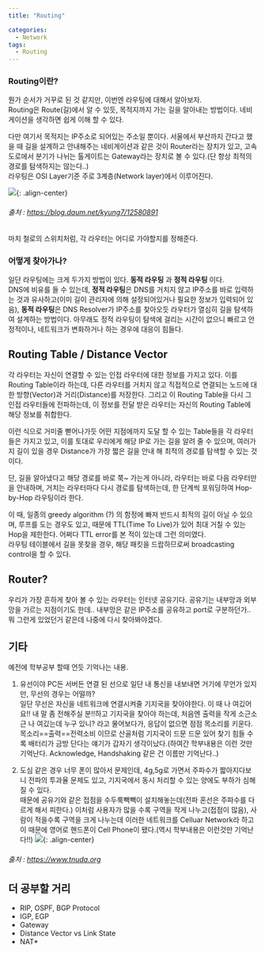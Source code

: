 ```yaml
---
title: "Routing"

categories:
  - Network
tags:
  - Routing
---
```

### Routing이란?
뭔가 순서가 거꾸로 된 것 같지만, 이번엔 라우팅에 대해서 알아보자.  
Routing은 Route(길)에서 알 수 있듯, 목적지까지 가는 길을 알아내는 방법이다. 네비게이션을 생각하면 쉽게 이해 할 수 있다.  

다만 여기서 목적지는 IP주소로 되어있는 주소일 뿐이다. 서울에서 부산까지 간다고 했을 때 길을 설계하고 안내해주는 네비게이션과 같은 것이 Router라는 장치가 있고, 고속도로에서 분기가 나뉘는 톨게이트는 Gateway라는 장치로 볼 수 있다.(단 항상 최적의 경로를 탐색하지는 않는다..)  
라우팅은 OSI Layer기준 주로 3계층(Network layer)에서 이루어진다.  

![](https://nabi-yi.github.io/assets/images/220607_trainSwitch.jpg){: .align-center}  
###### *출처 : https://blog.daum.net/kyung7/12580891*  
 마치 철로의 스위치처럼, 각 라우터는 어디로 가야할지를 정해준다.  

### 어떻게 찾아가나?
 일단 라우팅에는 크게 두가지 방법이 있다. **동적 라우팅** 과 **정적 라우팅** 이다.  
DNS에 비유를 들 수 있는데, **정적 라우팅**은 DNS를 거치지 않고 IP주소를 바로 입력하는 것과 유사하고(이미 길이 관리자에 의해 설정되어있거나 필요한 정보가 입력되어 있음), **동적 라우팅**은 DNS Resolver가 IP주소를 찾아오듯 라우터가 열심히 길을 탐색하여 설계하는 방법이다. 아무래도 정적 라우팅이 탐색에 걸리는 시간이 없으니 빠르고 안정적이나, 네트워크가 변화하거나 하는 경우에 대응이 힘들다.  

## Routing Table / Distance Vector
 각 라우터는 자신이 연결할 수 있는 인접 라우터에 대한 정보를 가지고 있다. 이를 Routing Table이라 하는데, 다른 라우터를 거치지 않고 직접적으로 연결되는 노드에 대한 방향(Vector)과 거리(Distance)를 저장한다. 그리고 이 Routing Table을 다시 그 인접 라우터들에 전파하는데, 이 정보를 전달 받은 라우터는 자신의 Routing Table에 해당 정보를 취합한다.  

이런 식으로 거미줄 뻗어나가듯 어떤 지점에까지 도달 할 수 있는 Table들을 각 라우터들은 가지고 있고, 이를 토대로 우리에게 해당 IP로 가는 길을 알려 줄 수 있으며, 여러가지 길이 있을 경우 Distance가 가장 짧은 길을 안내 해 최적의 경로를 탐색할 수 있는 것이다.   

단, 길을 알아냈다고 해당 경로를 바로 쭉~ 가는게 아니라, 라우터는 바로 다음 라우터만을 안내하며, 거치는 라우터마다 다시 경로를 탐색하는데, 한 단계씩 포워딩하여 Hop-by-Hop 라우팅이라 한다.  

이 때, 일종의 greedy algorithm (?) 의 함정에 빠져 반드시 최적의 길이 아닐 수 있으며, 루프를 도는 경우도 있고, 때문에 TTL(Time To Live)가 있어 최대 거칠 수 있는 Hop을 제한한다. 어쩌다 TTL error를 본 적이 있는데 그런 의미였다.   
라우팅 테이블에서 길을 못찾을 경우, 해당 패킷을 드랍하므로써 broadcasting control을 할 수 있다.

## Router?
 우리가 가장 흔하게 찾아 볼 수 있는 라우터는 인터넷 공유기다. 공유기는 내부망과 외부망을 가르는 지점이기도 한데.. 내부망은 같은 IP주소를 공유하고 port로 구분하던가.. 뭐 그런게 있었던거 같은데 나중에 다시 찾아봐야겠다.  

## 기타
예전에 학부공부 할때 언듯 기억나는 내용.  
1. 유선이야 PC든 서버든 연결 된 선으로 일단 내 통신을 내보내면 거기에 무언가 있지만, 무선의 경우는 어떨까?  
일단 무선은 자신을 네트워크에 연결시켜줄 기지국을 찾아야한다. 이 때 나 여깄어요!! 내 말 좀 전해주실 분!!하고 기지국을 찾아야 하는데, 처음엔 출력을 작게 소근소근 나 여깄는데 누구 있니? 라고 물어보다가, 응답이 없으면 점점 목소리를 키운다.  
목소리==출력==전력소비 이므로 산골처럼 기지국이 드문 드문 있어 찾기 힘들 수록 배터리가 금방 단다는 얘기가 갑자기 생각이났다.(하여간 학부내용은 이런 것만 기억난다. Acknowledge, Handshaking 같은 건 이름만 기억난다..)   

2. 도심 같은 경우 너무 폰이 많아서 문제인데, 4g,5g로 가면서 주파수가 짧아지다보니 전파의 투과율 문제도 있고, 기지국에서 동시 처리할 수 있는 양에도 부하가 심해질 수 있다.   
때문에 공유기와 같은 접점을 수두룩빽빽이 설치해놓는데(전파 혼선은 주파수를 다르게 해서 피한다.) 이처럼 사용자가 많을 수록 구역을 작게 나누고(접점이 많음), 사람이 적을수록 구역을 크게 나누는데 이러한 네트워크를 Celluar Network라 하고 이 때문에 영어로 핸드폰이 Cell Phone이 됐다.(역시 학부내용은 이런것만 기억난다!!)
![](https://nabi-yi.github.io/assets/images/220607_Cell.jpg){: .align-center}
###### *출처 : https://www.tnuda.org*

## 더 공부할 거리
* RIP, OSPF, BGP Protocol
* IGP, EGP
* Gateway
* Distance Vector vs Link State
* NAT* 
 
